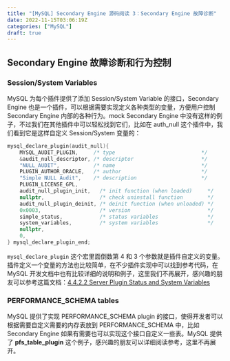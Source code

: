 ```yaml
---
title: "[MySQL] Secondary Engine 源码阅读 3：Secondary Engine 故障诊断"
date: 2022-11-15T03:06:19Z
categories: ["MySQL"]
draft: true
---
```


## Secondary Engine 故障诊断和行为控制

### Session/System Variables

MySQL 为每个插件提供了添加 Session/System Variable 的接口，Secondary Engine 也是一个插件，可以根据需要实现定义各种类型的变量，方便用户控制 Secondary Engine 内部的各种行为。mock Secondary Engine 中没有这样的例子，不过我们在其他插件中可以轻松找到它们，比如在 auth_null 这个插件中，我们看到它是这样自定义 Session/System 变量的：

```cpp
mysql_declare_plugin(audit_null){
    MYSQL_AUDIT_PLUGIN,     /* type                            */
    &audit_null_descriptor, /* descriptor                      */
    "NULL_AUDIT",           /* name                            */
    PLUGIN_AUTHOR_ORACLE,   /* author                          */
    "Simple NULL Audit",    /* description                     */
    PLUGIN_LICENSE_GPL,
    audit_null_plugin_init,   /* init function (when loaded)     */
    nullptr,                  /* check uninstall function        */
    audit_null_plugin_deinit, /* deinit function (when unloaded) */
    0x0003,                   /* version                         */
    simple_status,            /* status variables                */
    system_variables,         /* system variables                */
    nullptr,
    0,
} mysql_declare_plugin_end;
```

`mysql_declare_plugin` 这个宏里面倒数第 4 和 3 个参数就是插件自定义的变量。插件定义一个变量的方法也比较简单，在不少插件实现中可以找到参考代码，在 MySQL 开发文档中也有比较详细的说明和例子，这里我们不再展开，感兴趣的朋友可以参考这篇文档：[4.4.2.2 Server Plugin Status and System Variables](https://dev.mysql.com/doc/extending-mysql/8.0/en/plugin-status-system-variables.html)

### PERFORMANCE_SCHEMA tables

MySQL 提供了实现 PERFORMANCE_SCHEMA plugin 的接口，使得开发者可以根据需要自定义需要的内存表放到 PERFORMANCE_SCHEMA 中，比如 Secondary Engine 如果有需要也可以实现这个接口自定义一些表。MySQL 提供了 **pfs_table_plugin** 这个例子，感兴趣的朋友可以详细阅读参考，这里不再展开。

